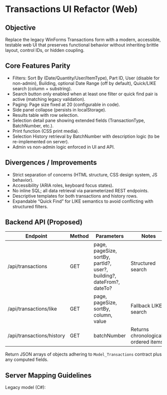 # Transactions UI Refactor (Web)

## Objective
Replace the legacy WinForms Transactions form with a modern, accessible, testable web UI that preserves functional behavior without inheriting brittle layout, control IDs, or hidden coupling.

## Core Features Parity
- Filters: Sort By (Date/Quantity/User/ItemType), Part ID, User (disable for non-admin), Building, optional Date Range (off by default), Quick/LIKE search (column + substring).
- Search button only enabled when at least one filter or quick find pair is active (matching legacy validation).
- Paging: Page size fixed at 20 (configurable in code).
- Side panel collapse (persists in localStorage).
- Results table with row selection.
- Selection detail pane showing extended fields (TransactionType, BatchNumber, etc.).
- Print function (CSS print media).
- Selection History retrieval by BatchNumber with description logic (to be re-implemented on server).
- Admin vs non-admin logic enforced in UI and API.

## Divergences / Improvements
- Strict separation of concerns (HTML structure, CSS design system, JS behavior).
- Accessibility (ARIA roles, keyboard focus states).
- No inline SQL; all data retrieval via parameterized REST endpoints.
- Descriptive templates for both transactions and history rows.
- Expandable “Quick Find” for LIKE semantics to avoid conflicting with structured filters.

## Backend API (Proposed)
| Endpoint | Method | Parameters | Notes |
|----------|--------|-----------|-------|
| /api/transactions | GET | page, pageSize, sortBy, partId?, user?, building?, dateFrom?, dateTo? | Structured search |
| /api/transactions/like | GET | page, pageSize, sortBy, column, value | Fallback LIKE search |
| /api/transactions/history | GET | batchNumber | Returns chronologically ordered items |

Return JSON arrays of objects adhering to `Model_Transactions` contract plus any computed fields.

## Server Mapping Guidelines
Legacy model (C#):